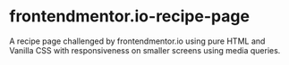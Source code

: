 # frontendmentor.io-recipe-page
A recipe page challenged by frontendmentor.io using pure HTML and Vanilla CSS with responsiveness on smaller screens using media queries. 
